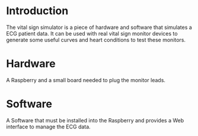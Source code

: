 # Introduction

The vital sign simulator is a piece of hardware and software that simulates a ECG patient data. It can be used with real vital sign monitor devices to generate some useful curves and heart conditions to test these monitors.


# Hardware
A Raspberry and a small board needed to plug the monitor leads.

# Software
A Software that must be installed into the Raspberry and provides a Web interface to manage the ECG data.
